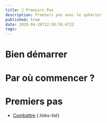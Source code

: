 ```yaml
---
title: 🍼 Premiers Pas
description: Premiers pas avec le sphérier
published: true
date: 2020-04-26T12:58:59.672Z
tags: 
---
```


# Bien démarrer

# Par où commencer ?

# Premiers pas

- [Combattre](combat)
{.links-list}